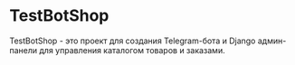 # TestBotShop

TestBotShop - это проект для создания Telegram-бота и
Django админ-панели для управления каталогом товаров и
заказами.  



